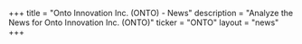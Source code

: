 +++
title = "Onto Innovation Inc. (ONTO) - News"
description = "Analyze the News for Onto Innovation Inc. (ONTO)"
ticker = "ONTO"
layout = "news"
+++


